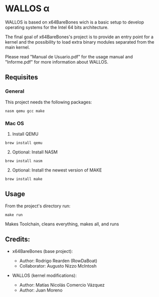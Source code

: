 # WALLOS α

WALLOS is based on x64BareBones wich is a basic setup to develop operating systems for the Intel 64 bits architecture.

The final goal of x64BareBones's project is to provide an entry point for a kernel and the possibility to load extra binary modules separated from the main kernel.

Please read "Manual de Usuario.pdf" for the usage manual and "Informe.pdf" for more information about WALLOS.

## Requisites

### General

This project needs the following packages:

`nasm qemu gcc make`

### Mac OS

1) Install QEMU

`brew install qemu`

2) Optional: Install NASM

`brew install nasm`

2) Optional: Install the newest version of MAKE

`brew install make`

## Usage

From the project's directory run:

`make run`

Makes Toolchain, cleans everything, makes all, and runs

## Credits: 
- x64BareBones (base project): 
	- Author: Rodrigo Rearden (RowDaBoat) 
	- Collaborator: Augusto Nizzo McIntosh

- WALLOS (kernel modifications): 
	- Author: Matías Nicolás Comercio Vázquez 
	- Author: Juan Moreno
